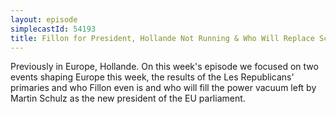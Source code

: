 ```yaml
---
layout: episode
simplecastId: 54193
title: Fillon for President, Hollande Not Running & Who Will Replace Schulz
---
```


Previously in Europe, Hollande.  On this week's episode we focused on two  events shaping Europe this week, the results of the Les Republicans' primaries and who Fillon even is and who will fill the power vacuum left by Martin Schulz as the new president of the EU parliament.
